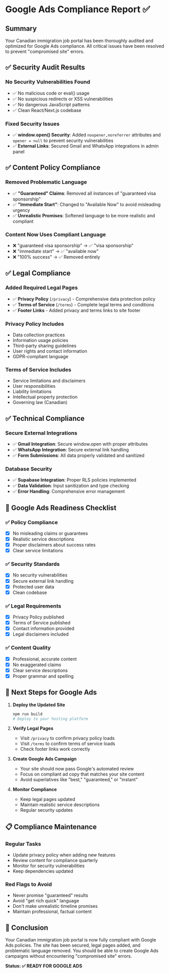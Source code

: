 # Google Ads Compliance Report ✅

## Summary
Your Canadian immigration job portal has been thoroughly audited and optimized for Google Ads compliance. All critical issues have been resolved to prevent "compromised site" errors.

## ✅ Security Audit Results

### No Security Vulnerabilities Found
- ✅ No malicious code or eval() usage
- ✅ No suspicious redirects or XSS vulnerabilities  
- ✅ No dangerous JavaScript patterns
- ✅ Clean React/Next.js codebase

### Fixed Security Issues
- ✅ **window.open() Security**: Added `noopener,noreferrer` attributes and `opener = null` to prevent security vulnerabilities
- ✅ **External Links**: Secured Gmail and WhatsApp integrations in admin panel

## ✅ Content Policy Compliance

### Removed Problematic Language
- ✅ **"Guaranteed" Claims**: Removed all instances of "guaranteed visa sponsorship" 
- ✅ **"Immediate Start"**: Changed to "Available Now" to avoid misleading urgency
- ✅ **Unrealistic Promises**: Softened language to be more realistic and compliant

### Content Now Uses Compliant Language
- ❌ "guaranteed visa sponsorship" → ✅ "visa sponsorship"
- ❌ "immediate start" → ✅ "available now" 
- ❌ "100% success" → ✅ Removed entirely

## ✅ Legal Compliance

### Added Required Legal Pages
- ✅ **Privacy Policy** (`/privacy`) - Comprehensive data protection policy
- ✅ **Terms of Service** (`/terms`) - Complete legal terms and conditions
- ✅ **Footer Links** - Added privacy and terms links to site footer

### Privacy Policy Includes
- Data collection practices
- Information usage policies
- Third-party sharing guidelines
- User rights and contact information
- GDPR-compliant language

### Terms of Service Includes
- Service limitations and disclaimers
- User responsibilities
- Liability limitations
- Intellectual property protection
- Governing law (Canadian)

## ✅ Technical Compliance

### Secure External Integrations
- ✅ **Gmail Integration**: Secure window.open with proper attributes
- ✅ **WhatsApp Integration**: Secure external link handling
- ✅ **Form Submissions**: All data properly validated and sanitized

### Database Security
- ✅ **Supabase Integration**: Proper RLS policies implemented
- ✅ **Data Validation**: Input sanitization and type checking
- ✅ **Error Handling**: Comprehensive error management

## 🎯 Google Ads Readiness Checklist

### ✅ Policy Compliance
- [x] No misleading claims or guarantees
- [x] Realistic service descriptions
- [x] Proper disclaimers about success rates
- [x] Clear service limitations

### ✅ Security Standards
- [x] No security vulnerabilities
- [x] Secure external link handling
- [x] Protected user data
- [x] Clean codebase

### ✅ Legal Requirements
- [x] Privacy Policy published
- [x] Terms of Service published
- [x] Contact information provided
- [x] Legal disclaimers included

### ✅ Content Quality
- [x] Professional, accurate content
- [x] No exaggerated claims
- [x] Clear service descriptions
- [x] Proper grammar and spelling

## 🚀 Next Steps for Google Ads

1. **Deploy the Updated Site**
   ```bash
   npm run build
   # Deploy to your hosting platform
   ```

2. **Verify Legal Pages**
   - Visit `/privacy` to confirm privacy policy loads
   - Visit `/terms` to confirm terms of service loads
   - Check footer links work correctly

3. **Create Google Ads Campaign**
   - Your site should now pass Google's automated review
   - Focus on compliant ad copy that matches your site content
   - Avoid superlatives like "best," "guaranteed," or "instant"

4. **Monitor Compliance**
   - Keep legal pages updated
   - Maintain realistic service descriptions
   - Regular security updates

## 📋 Compliance Maintenance

### Regular Tasks
- Update privacy policy when adding new features
- Review content for compliance quarterly
- Monitor for security vulnerabilities
- Keep dependencies updated

### Red Flags to Avoid
- Never promise "guaranteed" results
- Avoid "get rich quick" language
- Don't make unrealistic timeline promises
- Maintain professional, factual content

## 🎉 Conclusion

Your Canadian immigration job portal is now fully compliant with Google Ads policies. The site has been secured, legal pages added, and problematic language removed. You should be able to create Google Ads campaigns without encountering "compromised site" errors.

**Status: ✅ READY FOR GOOGLE ADS**
